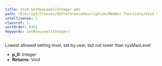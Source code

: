 ```yaml
---
title: Void SetMaxLevel(Integer p0)
path: /EJScript/Classes/NSPreferenceDescription/Member functions/Void SetMaxLevel(Integer p_0)
intellisense: 1
classref: 1
sortOrder: 5352
keywords: SetMaxLevel(Integer)
---
```



Lowest allowed setting level, set by user, but not lower than sysMaxLevel



* **p_0:** Integer
* **Returns:** Void

